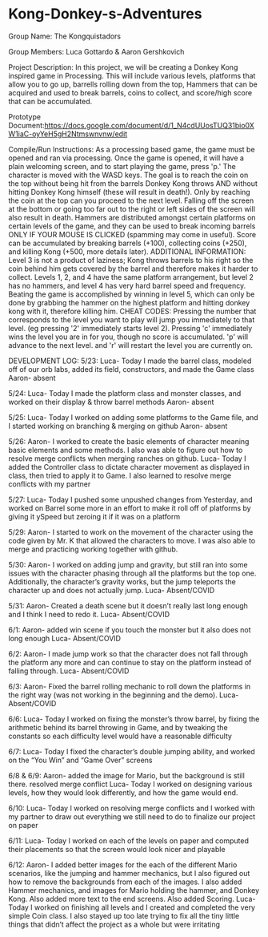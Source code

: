 # Kong-Donkey-s-Adventures
  Group Name: The Kongquistadors 
  
  Group Members: Luca Gottardo & Aaron Gershkovich
  
  Project Description: In this project, we will be creating a Donkey Kong inspired game in Processing. This will include various levels, platforms that allow you to go up, barrells rolling down from the top, Hammers that can be acquired and used to break barrels, coins to collect, and score/high score that can be accumulated.
  
  Prototype Document:https://docs.google.com/document/d/1_N4cdUUosTUQ31bio0XW1iaC-oyYeH5gH2Ntmswnvnw/edit

  Compile/Run Instructions: As a processing based game, the game must be opened and ran via processing. Once the game is opened, it will have a plain welcoming screen, and to start playing the game, press 'p.' The character is moved with the WASD keys. The goal is to reach the coin on the top without being hit from the barrels Donkey Kong throws AND without hitting Donkey Kong himself (these will result in death!). Only by reaching the coin at the top can you proceed to the next level. Falling off the screen at the bottom or going too far out to the right or left sides of the screen will also result in death. Hammers are distributed amongst certain platforms on certain levels of the game, and they can be used to break incoming barrels ONLY IF YOUR MOUSE IS CLICKED (spamming may come in useful). Score can be accumulated by breaking barrels (+100), collecting coins (+250), and killing Kong (+500, more details later). ADDITIONAL INFORMATION: Level 3 is not a product of laziness; Kong throws barrels to his right so the coin behind him gets covered by the barrel and therefore makes it harder to collect. Levels 1, 2, and 4 have the same platform arrangement, but level 2 has no hammers, and level 4 has very hard barrel speed and frequency. Beating the game is accomplished by winning in level 5, which can only be done by grabbing the hammer on the highest platform and hitting donkey kong with it, therefore killing him. CHEAT CODES: Pressing the number that corresponds to the level you want to play will jump you immediately to that level. (eg pressing '2' immediately starts level 2). Pressing 'c' immediately wins the level you are in for you, though no score is accumulated. 'p' will advance to the next level. and 'r' will restart the level you are currently on.
  
  DEVELOPMENT LOG: 
  5/23: Luca- Today I made the barrel class, modeled off of our orb labs, added its field, constructors, and made the Game class
Aaron- absent

5/24: Luca- Today I made the platform class and monster classes, and worked on their display & throw barrel methods
Aaron- absent

5/25: Luca- Today I worked on adding some platforms to the Game file, and I started working on branching & merging on github
Aaron- absent

5/26: Aaron- I worked to create the basic elements of character meaning basic elements and some methods. I also was able to figure out how to resolve merge conflicts when merging ranches on github. 
Luca- Today I added the Controller class to dictate character movement as displayed in class, then tried to apply it to Game. I also learned to resolve merge conflicts with my partner

5/27: Luca- Today I pushed some unpushed changes from Yesterday, and worked on Barrel some more in an effort to make it roll off of platforms by giving it ySpeed but zeroing it if it was on a platform

5/29: Aaron- I started to work on the movement of the character using the code given by Mr. K that allowed the characters to move. I was also able to merge and practicing working together with github. 

5/30: Aaron- I worked on adding jump and gravity, but still ran into some issues with the character phasing through all the platforms but the top one. Additionally, the character’s gravity works, but the jump teleports the character up and does not actually jump. 
Luca- Absent/COVID

5/31: Aaron- Created a death scene but it doesn’t really last long enough and I think I need to redo it.
Luca- Absent/COVID

6/1: Aaron- added win scene if you touch the monster but it also does not long enough
Luca- Absent/COVID

6/2: Aaron- I made jump work so that the character does not fall through the platform any more and can continue to stay on the platform instead of falling through.
Luca- Absent/COVID


6/3: Aaron- Fixed the barrel rolling mechanic to roll down the platforms in the right way (was not working in the beginning and the demo).
Luca- Absent/COVID

6/6: Luca- Today I worked on fixing the monster’s throw barrel, by fixing the arithmetic behind its barrel throwing in Game, and by tweaking the constants so each difficulty level would have a reasonable difficulty

6/7: Luca- Today I fixed the character’s double jumping ability, and worked on the “You Win” and “Game Over” screens

6/8 & 6/9: Aaron- added the image for Mario, but the background is still there. resolved merge conflict
Luca- Today I worked on designing various levels, how they would look differently, and how the game would end. 

6/10: Luca- Today I worked on resolving merge conflicts and I worked with my partner to draw out everything we still need to do to finalize our project on paper 

6/11: Luca- Today I worked on each of the levels on paper and computed their placements so that the screen would look nicer and playable

6/12: Aaron- I added better images for the each of the different Mario scenarios, like the jumping and hammer mechanics, but I also figured out how to remove the backgrounds from each of the images. I also added Hammer mechanics, and images for Mario holding the hammer, and Donkey Kong. Also added more text to the end screens. Also added Scoring.
Luca- Today I worked on finishing all levels and I created and completed the very simple Coin class. I also stayed up too late trying to fix all the tiny little things that didn’t affect the project as a whole but were irritating

